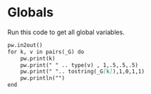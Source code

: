 # Globals

Run this code to get all global variables. 

```lua:globals.md
pw.in2out()
for k, v in pairs(_G) do
    pw.print(k)
    pw.print(" " .. type(v) , 1,.5,.5,.5)
    pw.print(" ".. tostring(_G[k]),1,0,1,1)
    pw.println("")
end
```
